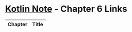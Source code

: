 # [Kotlin Note](../../README.md) - Chapter 6 Links
| Chapter | Title |
| :-: | :- |

<br>

## 

<br>
